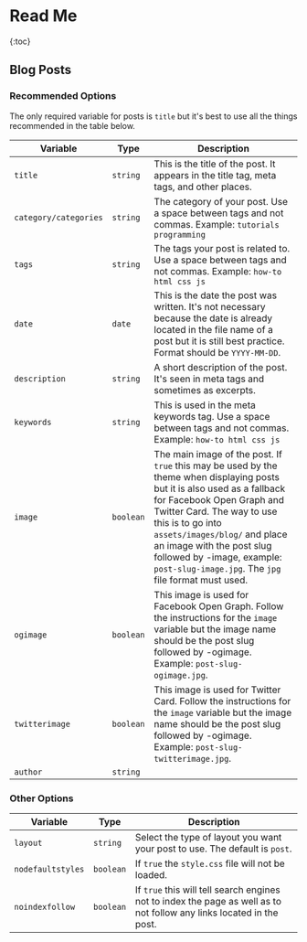 # Read Me

{:toc}

## Blog Posts

### Recommended Options

The only required variable for posts is `title` but it's best to use all the things recommended in the table below.

| Variable              | Type      | Description                                                  |
| --------------------- | --------- | ------------------------------------------------------------ |
| `title`               | `string`  | This is the title of the post. It appears in the title tag, meta tags, and other places. |
| `category/categories` | `string`  | The category of your post. Use a space between tags and not commas. Example: `tutorials programming` |
| `tags`                | `string`  | The tags your post is related to. Use a space between tags and not commas. Example: `how-to html css js ` |
| `date`                | `date`    | This is the date the post was written. It's not necessary because the date is already located in the file name of a post but it is still best practice. Format should be `YYYY-MM-DD`. |
| `description`         | `string`  | A short description of the post. It's seen in meta tags and sometimes as excerpts. |
| `keywords`            | `string`  | This is used in the meta keywords tag. Use a space between tags and not commas. Example: `how-to html css js ` |
| `image`               | `boolean` | The main image of the post. If `true` this may be used by the theme when displaying posts but it is also used as a fallback for Facebook Open Graph and Twitter Card. The way to use this is to go into `assets/images/blog/` and place an image with the post slug followed by -image, example: `post-slug-image.jpg`. The `jpg` file format must used. |
| `ogimage`             | `boolean` | This image is used for Facebook Open Graph. Follow the instructions for the `image` variable but the image name should be the post slug followed by -ogimage. Example: `post-slug-ogimage.jpg`. |
| `twitterimage`        | `boolean` | This image is used for Twitter Card. Follow the instructions for the `image` variable but the image name should be the post slug followed by -ogimage. Example: `post-slug-twitterimage.jpg`. |
| `author`              | `string`  |                                                              |

### Other Options

| Variable          | Type      | Description                                                  |
| ----------------- | --------- | ------------------------------------------------------------ |
| `layout`          | `string`  | Select the type of layout you want your post to use. The default is `post`. |
| `nodefaultstyles` | `boolean` | If `true` the `style.css` file will not be loaded.           |
| `noindexfollow`   | `boolean` | If `true` this will tell search engines not to index the page as well as to not follow any links located in the post. |

